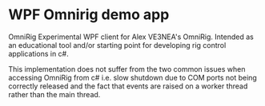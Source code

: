 # WPF Omnirig demo app
OmniRig
Experimental WPF client for Alex VE3NEA's OmniRig. 
Intended as an educational tool and/or starting point for developing rig control applications in c#. 

This implementation does not suffer from the two common issues when accessing OmniRig from c# 
i.e. slow shutdown due to COM ports not being correctly released and the fact that events are 
raised on a worker thread rather than the main thread. 
